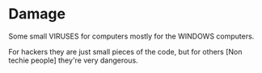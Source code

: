# Damage

Some small VIRUSES for computers mostly for the WINDOWS computers.

For hackers they are just small pieces of the code, but for others [Non techie people] they're very dangerous.
